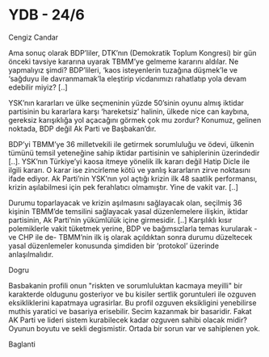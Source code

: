 # YDB - 24/6

Cengiz Candar

Ama sonuç olarak BDP’liler, DTK’nın (Demokratik Toplum Kongresi) bir gün önceki tavsiye kararına uyarak TBMM’ye gelmeme kararını aldılar. Ne yapmalıyız şimdi? BDP’lileri, ‘kaos isteyenlerin tuzağına düşmek’le ve ‘sağduyu ile davranmamak’la eleştirip vicdanımızı rahatlatıp yola devam edebilir miyiz? [..]

YSK’nın kararları ve ülke seçmeninin yüzde 50’sinin oyunu almış iktidar partisinin bu kararlara karşı ‘hareketsiz’ halinin, ülkede nice can kaybına, gereksiz karışıklığa yol açacağını görmek çok mu zordur? Konumuz, gelinen noktada, BDP değil Ak Parti ve Başbakan’dır.

BDP’yi TBMM’ye 36 milletvekili ile getirmek sorumluluğu ve ödevi, ülkenin tümünü temsil yeteneğine sahip iktidar partisinin ve sahiplerinin üzerindedir [..]. YSK’nın Türkiye’yi kaosa itmeye yönelik ilk kararı değil Hatip Dicle ile ilgili kararı. O karar ise zincirleme kötü ve yanlış kararların zirve noktasını ifade ediyor. Ak Parti’nin YSK’nın yol açtığı krizin ilk 48 saatlik performansı, krizin aşılabilmesi için pek ferahlatıcı olmamıştır. Yine de vakit var. [..]

Durumu toparlayacak ve krizin aşılmasını sağlayacak olan, seçilmiş 36 kişinin TBMM’de temsilini sağlayacak yasal düzenlemelere ilişkin, iktidar partisinin, Ak Parti’nin yükümlülük içine girmesidir. [..] Karşılıklı kısır polemiklerle vakit tüketmek yerine, BDP ve bağımsızlarla temas kurularak -ve CHP ile de- TBMM’nin ilk iş olarak açıldıktan sonra durumu düzeltecek yasal düzenlemeler konusunda şimdiden bir ‘protokol’ üzerinde anlaşılmalıdır.

Dogru

Basbakanin profili onun "riskten ve sorumluluktan kacmaya meyilli" bir karakterde oldugunu gosteriyor ve bu kisiler sertlik goruntuleri ile ozguven eksikliklerini kapatmaya ugrasirlar. Bu profil ozguven eksikligini yenebilirse muthis yaratici ve basariya erisebilir. Secim kazanmak bir basaridir. Fakat AK Parti ve lideri sistem kurabilecek kadar ozguven sahibi olacak midir? Oyunun boyutu ve sekli degismistir. Ortada bir sorun var ve sahiplenen yok.

Baglanti
